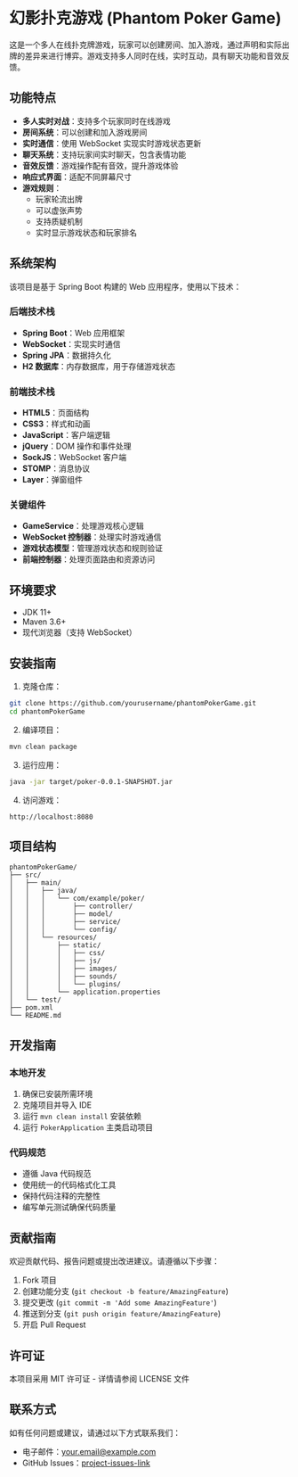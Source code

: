 # 幻影扑克游戏 (Phantom Poker Game)

这是一个多人在线扑克牌游戏，玩家可以创建房间、加入游戏，通过声明和实际出牌的差异来进行博弈。游戏支持多人同时在线，实时互动，具有聊天功能和音效反馈。

## 功能特点

- **多人实时对战**：支持多个玩家同时在线游戏
- **房间系统**：可以创建和加入游戏房间
- **实时通信**：使用 WebSocket 实现实时游戏状态更新
- **聊天系统**：支持玩家间实时聊天，包含表情功能
- **音效反馈**：游戏操作配有音效，提升游戏体验
- **响应式界面**：适配不同屏幕尺寸
- **游戏规则**：
  - 玩家轮流出牌
  - 可以虚张声势
  - 支持质疑机制
  - 实时显示游戏状态和玩家排名

## 系统架构

该项目是基于 Spring Boot 构建的 Web 应用程序，使用以下技术：

### 后端技术栈
- **Spring Boot**：Web 应用框架
- **WebSocket**：实现实时通信
- **Spring JPA**：数据持久化
- **H2 数据库**：内存数据库，用于存储游戏状态

### 前端技术栈
- **HTML5**：页面结构
- **CSS3**：样式和动画
- **JavaScript**：客户端逻辑
- **jQuery**：DOM 操作和事件处理
- **SockJS**：WebSocket 客户端
- **STOMP**：消息协议
- **Layer**：弹窗组件

### 关键组件
- **GameService**：处理游戏核心逻辑
- **WebSocket 控制器**：处理实时游戏通信
- **游戏状态模型**：管理游戏状态和规则验证
- **前端控制器**：处理页面路由和资源访问

## 环境要求

- JDK 11+
- Maven 3.6+
- 现代浏览器（支持 WebSocket）

## 安装指南

1. 克隆仓库：

```bash
git clone https://github.com/yourusername/phantomPokerGame.git
cd phantomPokerGame
```

2. 编译项目：

```bash
mvn clean package
```

3. 运行应用：

```bash
java -jar target/poker-0.0.1-SNAPSHOT.jar
```

4. 访问游戏：

```
http://localhost:8080
```

## 项目结构

```
phantomPokerGame/
├── src/
│   ├── main/
│   │   ├── java/
│   │   │   └── com/example/poker/
│   │   │       ├── controller/
│   │   │       ├── model/
│   │   │       ├── service/
│   │   │       └── config/
│   │   └── resources/
│   │       ├── static/
│   │       │   ├── css/
│   │       │   ├── js/
│   │       │   ├── images/
│   │       │   ├── sounds/
│   │       │   └── plugins/
│   │       └── application.properties
│   └── test/
├── pom.xml
└── README.md
```

## 开发指南

### 本地开发
1. 确保已安装所需环境
2. 克隆项目并导入 IDE
3. 运行 `mvn clean install` 安装依赖
4. 运行 `PokerApplication` 主类启动项目

### 代码规范
- 遵循 Java 代码规范
- 使用统一的代码格式化工具
- 保持代码注释的完整性
- 编写单元测试确保代码质量

## 贡献指南

欢迎贡献代码、报告问题或提出改进建议。请遵循以下步骤：

1. Fork 项目
2. 创建功能分支 (`git checkout -b feature/AmazingFeature`)
3. 提交更改 (`git commit -m 'Add some AmazingFeature'`)
4. 推送到分支 (`git push origin feature/AmazingFeature`)
5. 开启 Pull Request

## 许可证

本项目采用 MIT 许可证 - 详情请参阅 LICENSE 文件

## 联系方式

如有任何问题或建议，请通过以下方式联系我们：

- 电子邮件：[your.email@example.com](mailto:your.email@example.com)
- GitHub Issues：[project-issues-link](https://github.com/yourusername/phantomPokerGame/issues) 